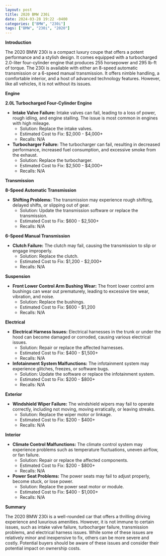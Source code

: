 ```yaml
---
layout: post
title: 2020 BMW 230i
date: 2024-03-28 19:22 -0400
categories: ["BMW", "230i"]
tags: ["BMW", "230i", "2020"]
---
```

**Introduction**

The 2020 BMW 230i is a compact luxury coupe that offers a potent performance and a stylish design. It comes equipped with a turbocharged 2.0-liter four-cylinder engine that produces 255 horsepower and 295 lb-ft of torque. The 230i is available with either an 8-speed automatic transmission or a 6-speed manual transmission. It offers nimble handling, a comfortable interior, and a host of advanced technology features. However, like all vehicles, it is not without its issues.

**Engine**

**2.0L Turbocharged Four-Cylinder Engine**

* **Intake Valve Failure:** Intake valves can fail, leading to a loss of power, rough idling, and engine stalling. The issue is most common in engines with high mileage.
    * Solution: Replace the intake valves.
    * Estimated Cost to Fix: $2,000 - $4,000+
    * Recalls: N/A
* **Turbocharger Failure:** The turbocharger can fail, resulting in decreased performance, increased fuel consumption, and excessive smoke from the exhaust.
    * Solution: Replace the turbocharger.
    * Estimated Cost to Fix: $2,500 - $4,000+
    * Recalls: N/A

**Transmission**

**8-Speed Automatic Transmission**

* **Shifting Problems:** The transmission may experience rough shifting, delayed shifts, or slipping out of gear.
    * Solution: Update the transmission software or replace the transmission.
    * Estimated Cost to Fix: $600 - $2,500+
    * Recalls: N/A

**6-Speed Manual Transmission**

* **Clutch Failure:** The clutch may fail, causing the transmission to slip or engage improperly.
    * Solution: Replace the clutch.
    * Estimated Cost to Fix: $1,200 - $2,000+
    * Recalls: N/A

**Suspension**

* **Front Lower Control Arm Bushing Wear:** The front lower control arm bushings can wear out prematurely, leading to excessive tire wear, vibration, and noise.
    * Solution: Replace the bushings.
    * Estimated Cost to Fix: $600 - $1,200
    * Recalls: N/A

**Electrical**

* **Electrical Harness Issues:** Electrical harnesses in the trunk or under the hood can become damaged or corroded, causing various electrical issues.
    * Solution: Repair or replace the affected harnesses.
    * Estimated Cost to Fix: $400 - $1,500+
    * Recalls: N/A
* **Infotainment System Malfunctions:** The infotainment system may experience glitches, freezes, or software bugs.
    * Solution: Update the software or replace the infotainment system.
    * Estimated Cost to Fix: $200 - $800+
    * Recalls: N/A

**Exterior**

* **Windshield Wiper Failure:** The windshield wipers may fail to operate correctly, including not moving, moving erratically, or leaving streaks.
    * Solution: Replace the wiper motor or linkage.
    * Estimated Cost to Fix: $200 - $400+
    * Recalls: N/A

**Interior**

* **Climate Control Malfunctions:** The climate control system may experience problems such as temperature fluctuations, uneven airflow, or fan failure.
    * Solution: Repair or replace the affected components.
    * Estimated Cost to Fix: $200 - $800+
    * Recalls: N/A
* **Power Seat Problems:** The power seats may fail to adjust properly, become stuck, or lose power.
    * Solution: Replace the power seat motor or module.
    * Estimated Cost to Fix: $400 - $1,000+
    * Recalls: N/A

**Summary**

The 2020 BMW 230i is a well-rounded car that offers a thrilling driving experience and luxurious amenities. However, it is not immune to certain issues, such as intake valve failure, turbocharger failure, transmission problems, and electrical harness issues. While some of these issues are relatively minor and inexpensive to fix, others can be more severe and costly. Potential buyers should be aware of these issues and consider their potential impact on ownership costs.
